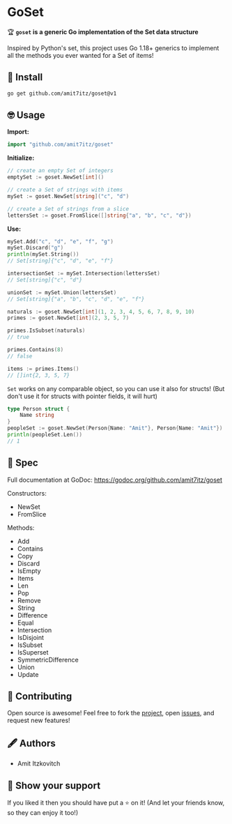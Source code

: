 # GoSet

🏆 **`goset` is a generic Go implementation of the Set data structure**

Inspired by Python's set, this project uses Go 1.18+ generics to implement all the methods you ever wanted for a Set of items!


## 📌 Install

```sh
go get github.com/amit7itz/goset@v1
```

## 🤓 Usage

**Import:**
```go
import "github.com/amit7itz/goset"
```

**Initialize:**
```go
// create an empty Set of integers
emptySet := goset.NewSet[int]()

// create a Set of strings with items 
mySet := goset.NewSet[string]("c", "d")

// create a Set of strings from a slice
lettersSet := goset.FromSlice([]string{"a", "b", "c", "d"})
```

**Use:**
```go
mySet.Add("c", "d", "e", "f", "g")
mySet.Discard("g")
println(mySet.String())
// Set[string]{"c", "d", "e", "f"}

intersectionSet := mySet.Intersection(lettersSet)
// Set[string]{"c", "d"}

unionSet := mySet.Union(lettersSet)
// Set[string]{"a", "b", "c", "d", "e", "f"}

naturals := goset.NewSet[int](1, 2, 3, 4, 5, 6, 7, 8, 9, 10)
primes := goset.NewSet[int](2, 3, 5, 7)

primes.IsSubset(naturals)
// true

primes.Contains(8)
// false

items := primes.Items()
// []int{2, 3, 5, 7}
```
`Set` works on any comparable object, so you can use it also for structs!
(But don't use it for structs with pointer fields, it will hurt) 
```go
type Person struct {
    Name string
}
peopleSet := goset.NewSet(Person{Name: "Amit"}, Person{Name: "Amit"})
println(peopleSet.Len())
// 1
```

## 📖 Spec

Full documentation at GoDoc: https://godoc.org/github.com/amit7itz/goset

Constructors:
- NewSet
- FromSlice

Methods:
- Add
- Contains
- Copy
- Discard
- IsEmpty
- Items
- Len
- Pop
- Remove
- String
- Difference
- Equal
- Intersection
- IsDisjoint
- IsSubset
- IsSuperset
- SymmetricDifference
- Union
- Update


## 🤝 Contributing

Open source is awesome!
Feel free to fork the [project](https://github.com/amit7itz/goset), open [issues](https://github.com/amit7itz/goset/issues), and request new features!

## 🖋️ Authors

- Amit Itzkovitch

## 💫 Show your support

If you liked it then you should have put a ⭐ on it!
(And let your friends know, so they can enjoy it too!)